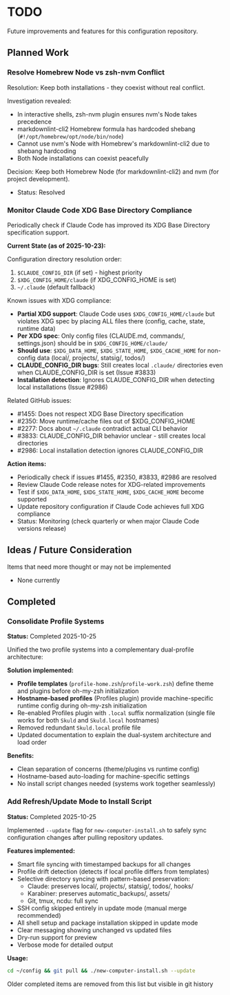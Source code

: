 # TODO

Future improvements and features for this configuration repository.

## Planned Work

### Resolve Homebrew Node vs zsh-nvm Conflict

Resolution: Keep both installations - they coexist without real conflict.

Investigation revealed:
- In interactive shells, zsh-nvm plugin ensures nvm's Node takes precedence
- markdownlint-cli2 Homebrew formula has hardcoded shebang (`#!/opt/homebrew/opt/node/bin/node`)
- Cannot use nvm's Node with Homebrew's markdownlint-cli2 due to shebang hardcoding
- Both Node installations can coexist peacefully

Decision: Keep both Homebrew Node (for markdownlint-cli2) and nvm (for project development).

- Status: Resolved

### Monitor Claude Code XDG Base Directory Compliance

Periodically check if Claude Code has improved its XDG Base Directory specification support.

**Current State (as of 2025-10-23):**

Configuration directory resolution order:
1. `$CLAUDE_CONFIG_DIR` (if set) - highest priority
2. `$XDG_CONFIG_HOME/claude` (if XDG_CONFIG_HOME is set)
3. `~/.claude` (default fallback)

Known issues with XDG compliance:
- **Partial XDG support**: Claude Code uses `$XDG_CONFIG_HOME/claude` but violates XDG spec by placing ALL files there (config, cache, state, runtime data)
- **Per XDG spec**: Only config files (CLAUDE.md, commands/, settings.json) should be in `$XDG_CONFIG_HOME/claude/`
- **Should use**: `$XDG_DATA_HOME`, `$XDG_STATE_HOME`, `$XDG_CACHE_HOME` for non-config data (local/, projects/, statsig/, todos/)
- **CLAUDE_CONFIG_DIR bugs**: Still creates local `.claude/` directories even when CLAUDE_CONFIG_DIR is set (Issue #3833)
- **Installation detection**: Ignores CLAUDE_CONFIG_DIR when detecting local installations (Issue #2986)

Related GitHub issues:
- #1455: Does not respect XDG Base Directory specification
- #2350: Move runtime/cache files out of $XDG_CONFIG_HOME
- #2277: Docs about `~/.claude` contradict actual CLI behavior
- #3833: CLAUDE_CONFIG_DIR behavior unclear - still creates local directories
- #2986: Local installation detection ignores CLAUDE_CONFIG_DIR

**Action items:**
- Periodically check if issues #1455, #2350, #3833, #2986 are resolved
- Review Claude Code release notes for XDG-related improvements
- Test if `$XDG_DATA_HOME`, `$XDG_STATE_HOME`, `$XDG_CACHE_HOME` become supported
- Update repository configuration if Claude Code achieves full XDG compliance
- Status: Monitoring (check quarterly or when major Claude Code versions release)

## Ideas / Future Consideration

Items that need more thought or may not be implemented

- None currently

## Completed

### Consolidate Profile Systems

**Status:** Completed 2025-10-25

Unified the two profile systems into a complementary dual-profile architecture:

**Solution implemented:**
- **Profile templates** (`profile-home.zsh`/`profile-work.zsh`) define theme and plugins before oh-my-zsh initialization
- **Hostname-based profiles** (Profiles plugin) provide machine-specific runtime config during oh-my-zsh initialization
- Re-enabled Profiles plugin with `.local` suffix normalization (single file works for both `Skuld` and `Skuld.local` hostnames)
- Removed redundant `Skuld.local` profile file
- Updated documentation to explain the dual-system architecture and load order

**Benefits:**
- Clean separation of concerns (theme/plugins vs runtime config)
- Hostname-based auto-loading for machine-specific settings
- No install script changes needed (systems work together seamlessly)

### Add Refresh/Update Mode to Install Script

**Status:** Completed 2025-10-25

Implemented `--update` flag for `new-computer-install.sh` to safely sync configuration changes after pulling repository updates.

**Features implemented:**
- Smart file syncing with timestamped backups for all changes
- Profile drift detection (detects if local profile differs from templates)
- Selective directory syncing with pattern-based preservation:
  - Claude: preserves local/, projects/, statsig/, todos/, hooks/
  - Karabiner: preserves automatic_backups/, assets/
  - Git, tmux, ncdu: full sync
- SSH config skipped entirely in update mode (manual merge recommended)
- All shell setup and package installation skipped in update mode
- Clear messaging showing unchanged vs updated files
- Dry-run support for preview
- Verbose mode for detailed output

**Usage:**
```bash
cd ~/config && git pull && ./new-computer-install.sh --update
```

Older completed items are removed from this list but visible in git history
